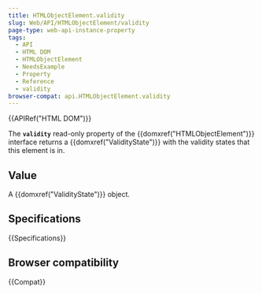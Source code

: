 ```yaml
---
title: HTMLObjectElement.validity
slug: Web/API/HTMLObjectElement/validity
page-type: web-api-instance-property
tags:
  - API
  - HTML DOM
  - HTMLObjectElement
  - NeedsExample
  - Property
  - Reference
  - validity
browser-compat: api.HTMLObjectElement.validity
---
```


{{APIRef("HTML DOM")}}

The **`validity`** read-only property of the
{{domxref("HTMLObjectElement")}} interface returns a {{domxref("ValidityState")}} with
the validity states that this element is in.

## Value

A {{domxref("ValidityState")}} object.

## Specifications

{{Specifications}}

## Browser compatibility

{{Compat}}
